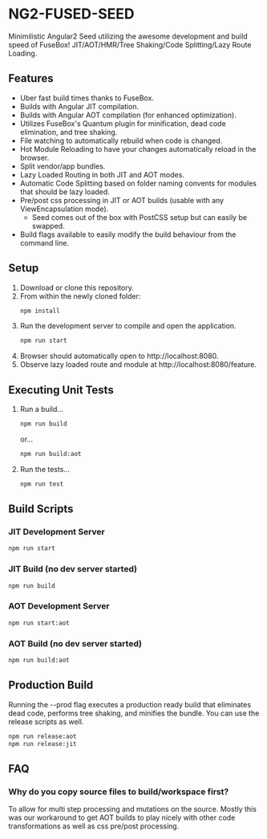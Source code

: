 # NG2-FUSED-SEED
Minimilistic Angular2 Seed utilizing the awesome development and build speed of FuseBox! JIT/AOT/HMR/Tree Shaking/Code Splitting/Lazy Route Loading.

## Features
* Uber fast build times thanks to FuseBox.
* Builds with Angular JIT compilation.
* Builds with Angular AOT compilation (for enhanced optimization).
* Utilizes FuseBox's Quantum plugin for minification, dead code elimination, and tree shaking.
* File watching to automatically rebuild when code is changed.
* Hot Module Reloading to have your changes automatically reload in the browser.
* Split vendor/app bundles.
* Lazy Loaded Routing in both JIT and AOT modes.
* Automatic Code Splitting based on folder naming convents for modules that should be lazy loaded.
* Pre/post css processing in JIT or AOT builds (usable with any ViewEncapsulation mode).
    * Seed comes out of the box with PostCSS setup but can easily be swapped.
* Build flags available to easily modify the build behaviour from the command line.

## Setup

1. Download or clone this repository.
1. From within the newly cloned folder:
    ```bash
    npm install
    ```
1. Run the development server to compile and open the application.
    ```bash
    npm run start
    ```
1. Browser should automatically open to http://localhost:8080.
1. Observe lazy loaded route and module at http://localhost:8080/feature.

## Executing Unit Tests

1. Run a build...
    ```bash
    npm run build
    ```
    or...
    ```bash
    npm run build:aot
    ```
1. Run the tests...
    ```bash
    npm run test
    ```

## Build Scripts

### JIT Development Server
```bash
npm run start
```
### JIT Build (no dev server started)
```bash
npm run build
```
### AOT Development Server
```bash
npm run start:aot
```
### AOT Build (no dev server started)
```bash
npm run build:aot
```

## Production Build
Running the --prod flag executes a production ready build that eliminates dead code, performs tree shaking, and minifies the bundle.  You can use the release scripts as well.
```bash
npm run release:aot
npm run release:jit
```

## FAQ

### Why do you copy source files to build/workspace first?

To allow for multi step processing and mutations on the source.  Mostly this was our workaround to get AOT builds to play nicely with other code transformations as well as css pre/post processing.